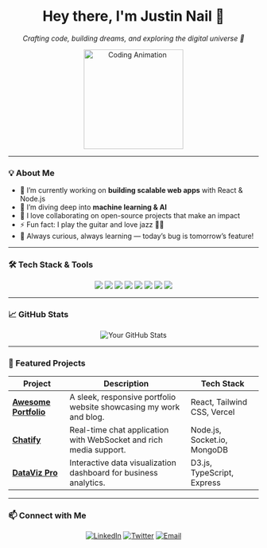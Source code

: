 <!--
  Hi! This is a sample GitHub profile README with a creative, modern style.
  Feel free to use it as inspiration or adapt it to your own style!
-->

<div align="center">
  <h1>Hey there, I'm <b>Justin Nail</b> 👋</h1>
  
  <p>
    <em>Crafting code, building dreams, and exploring the digital universe 🌌</em>
  </p>

  <img src="https://media.giphy.com/media/hvRJCLFzcasrR4ia7z/giphy.gif" width="200" alt="Coding Animation"/>
</div>

---

### 💡 About Me

- 🔭 I’m currently working on **building scalable web apps** with React & Node.js
- 🌱 I’m diving deep into **machine learning & AI**
- 👯 I love collaborating on open-source projects that make an impact
- ⚡ Fun fact: I play the guitar and love jazz 🎸🎶
- 🧩 Always curious, always learning — today’s bug is tomorrow’s feature!

---

### 🛠️ Tech Stack & Tools

<div align="center">
  <img src="https://img.shields.io/badge/JavaScript-F7DF1E?style=for-the-badge&logo=javascript&logoColor=black" />
  <img src="https://img.shields.io/badge/TypeScript-3178C6?style=for-the-badge&logo=typescript&logoColor=white" />
  <img src="https://img.shields.io/badge/React-61DAFB?style=for-the-badge&logo=react&logoColor=black" />
  <img src="https://img.shields.io/badge/Node.js-339933?style=for-the-badge&logo=node.js&logoColor=white" />
  <img src="https://img.shields.io/badge/GraphQL-E10098?style=for-the-badge&logo=graphql&logoColor=white" />
  <img src="https://img.shields.io/badge/Docker-2496ED?style=for-the-badge&logo=docker&logoColor=white" />
  <img src="https://img.shields.io/badge/Kubernetes-326CE5?style=for-the-badge&logo=kubernetes&logoColor=white" />
  <img src="https://img.shields.io/badge/AWS-232F3E?style=for-the-badge&logo=amazon-aws&logoColor=white" />
</div>

---

### 📈 GitHub Stats

<div align="center">

![Your GitHub Stats](https://github-readme-stats.vercel.app/api?username=yourusername&show_icons=true&theme=dracula&count_private=true)

</div>

---

### 🚀 Featured Projects

| Project | Description | Tech Stack |
| --- | --- | --- |
| [**Awesome Portfolio**](https://github.com/yourusername/awesome-portfolio) | A sleek, responsive portfolio website showcasing my work and blog. | React, Tailwind CSS, Vercel |
| [**Chatify**](https://github.com/yourusername/chatify) | Real-time chat application with WebSocket and rich media support. | Node.js, Socket.io, MongoDB |
| [**DataViz Pro**](https://github.com/yourusername/dataviz-pro) | Interactive data visualization dashboard for business analytics. | D3.js, TypeScript, Express |

---

### 📫 Connect with Me

<div align="center">

[![LinkedIn](https://img.shields.io/badge/LinkedIn-0A66C2?style=for-the-badge&logo=linkedin&logoColor=white)](https://linkedin.com/in/yourprofile)
[![Twitter](https://img.shields.io/badge/Twitter-1DA1F2?style=for-the-badge&logo=twitter&logoColor=white)](https://twitter.com/yourhandle)
[![Email](https://img.shields.io/badge/Email-D14836?style=for-the-badge&logo=gmail&logoColor=white)](mailto:your.email@example.com)

</div>
